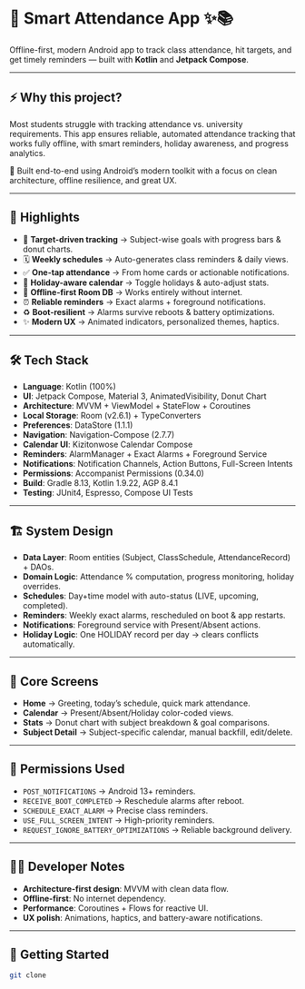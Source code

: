 # 📱 Smart Attendance App ✨📚

Offline-first, modern Android app to track class attendance, hit targets, and get timely reminders — built with **Kotlin** and **Jetpack Compose**.

---

## ⚡ Why this project?
Most students struggle with tracking attendance vs. university requirements. This app ensures reliable, automated attendance tracking that works fully offline, with smart reminders, holiday awareness, and progress analytics.

🚀 Built end-to-end using Android’s modern toolkit with a focus on clean architecture, offline resilience, and great UX.

---

## 🌟 Highlights

- 🎯 **Target-driven tracking** → Subject-wise goals with progress bars & donut charts.  
- 🗓️ **Weekly schedules** → Auto-generates class reminders & daily views.  
- ✅ **One-tap attendance** → From home cards or actionable notifications.  
- 📅 **Holiday-aware calendar** → Toggle holidays & auto-adjust stats.  
- 🔕 **Offline-first Room DB** → Works entirely without internet.  
- ⏰ **Reliable reminders** → Exact alarms + foreground notifications.  
- ♻️ **Boot-resilient** → Alarms survive reboots & battery optimizations.  
- ✨ **Modern UX** → Animated indicators, personalized themes, haptics.  

---

## 🛠️ Tech Stack

- **Language**: Kotlin (100%)  
- **UI**: Jetpack Compose, Material 3, AnimatedVisibility, Donut Chart  
- **Architecture**: MVVM + ViewModel + StateFlow + Coroutines  
- **Local Storage**: Room (v2.6.1) + TypeConverters  
- **Preferences**: DataStore (1.1.1)  
- **Navigation**: Navigation-Compose (2.7.7)  
- **Calendar UI**: Kizitonwose Calendar Compose  
- **Reminders**: AlarmManager + Exact Alarms + Foreground Service  
- **Notifications**: Notification Channels, Action Buttons, Full-Screen Intents  
- **Permissions**: Accompanist Permissions (0.34.0)  
- **Build**: Gradle 8.13, Kotlin 1.9.22, AGP 8.4.1  
- **Testing**: JUnit4, Espresso, Compose UI Tests  

---

## 🏗️ System Design

- **Data Layer**: Room entities (Subject, ClassSchedule, AttendanceRecord) + DAOs.  
- **Domain Logic**: Attendance % computation, progress monitoring, holiday overrides.  
- **Schedules**: Day+time model with auto-status (LIVE, upcoming, completed).  
- **Reminders**: Weekly exact alarms, rescheduled on boot & app restarts.  
- **Notifications**: Foreground service with Present/Absent actions.  
- **Holiday Logic**: One HOLIDAY record per day → clears conflicts automatically.  

---

## 📲 Core Screens

- **Home** → Greeting, today’s schedule, quick mark attendance.  
- **Calendar** → Present/Absent/Holiday color-coded views.  
- **Stats** → Donut chart with subject breakdown & goal comparisons.  
- **Subject Detail** → Subject-specific calendar, manual backfill, edit/delete.  

---

## 🔑 Permissions Used

- `POST_NOTIFICATIONS` → Android 13+ reminders.  
- `RECEIVE_BOOT_COMPLETED` → Reschedule alarms after reboot.  
- `SCHEDULE_EXACT_ALARM` → Precise class reminders.  
- `USE_FULL_SCREEN_INTENT` → High-priority reminders.  
- `REQUEST_IGNORE_BATTERY_OPTIMIZATIONS` → Reliable background delivery.  

---

## 🧑‍💻 Developer Notes

- **Architecture-first design**: MVVM with clean data flow.  
- **Offline-first**: No internet dependency.  
- **Performance**: Coroutines + Flows for reactive UI.  
- **UX polish**: Animations, haptics, and battery-aware notifications.  

---

## 🚀 Getting Started

```bash
git clone 
